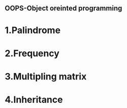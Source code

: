 <h2>  OOPS-Object oreinted programming  <h2/>
<h1> 1.Palindrome <h2/>
<h1> 2.Frequency <h2/>
<h1> 3.Multipling matrix <h2/>
<h1> 4.Inheritance <h2/>
